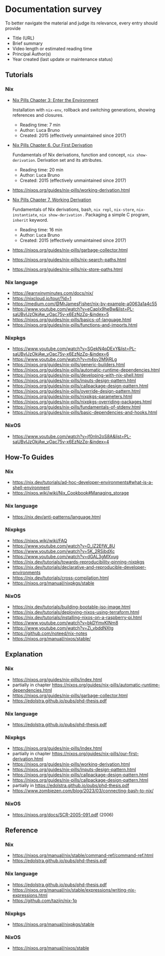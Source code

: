 # Documentation survey

To better navigate the material and judge its relevance, every entry should provide
  - Title (URL)
  - Brief summary
  - Video length or estimated reading time
  - Principal Author(s)
  - Year created (last update or maintenance status)
  
## Tutorials

### Nix

- [Nix Pills Chapter 3: Enter the Environment](https://nixos.org/guides/nix-pills/enter-environment.html)
  
  Installation with `nix-env`, rollback and switching generations, showing references and closures.
  
  - Reading time: 7 min
  - Author: Luca Bruno
  - Created: 2015 (effectively unmaintained since 2017)



- [Nix Pills Chapter 6. Our First Derivation](https://nixos.org/guides/nix-pills/our-first-derivation.html)

  Fundamentals of Nix derivations, function and concept, `nix show-derivation`. Derivation set and its attributes.   
  - Reading time: 20 min
  - Author: Luca Bruno
  - Created: 2015 (effectively unmaintained since 2017)



- https://nixos.org/guides/nix-pills/working-derivation.html

- [Nix Pills Chapter 7. Working Derivation](https://nixos.org/guides/nix-pills/working-derivation.html)

  Fundamentals of Nix derivations, bash, `nix repl`, `nix-store`,  `nix-instantiate`, `nix show-derivation` . Packaging a simple C program, `inherit` keyword.   
  - Reading time: 16 min
  - Author: Luca Bruno
  - Created: 2015 (effectively unmaintained since 2017)


- https://nixos.org/guides/nix-pills/garbage-collector.html
- https://nixos.org/guides/nix-pills/nix-search-paths.html
- https://nixos.org/guides/nix-pills/nix-store-paths.html

### Nix language
- https://learnxinyminutes.com/docs/nix/
- https://nixcloud.io/tour/?id=1
- https://medium.com/@MrJamesFisher/nix-by-example-a0063a1a4c55
- https://www.youtube.com/watch?v=eCapIx9heBw&list=PL-saUBvIJzOkjAw_vOac75v-x6EzNzZq-&index=5
- https://nixos.org/guides/nix-pills/basics-of-language.html
- https://nixos.org/guides/nix-pills/functions-and-imports.html

### Nixpkgs
- https://www.youtube.com/watch?v=SGekN4pDExY&list=PL-saUBvIJzOkjAw_vOac75v-x6EzNzZq-&index=6
- https://www.youtube.com/watch?v=m4sv2M9jRLg
- https://nixos.org/guides/nix-pills/generic-builders.html
- https://nixos.org/guides/nix-pills/automatic-runtime-dependencies.html
- https://nixos.org/guides/nix-pills/developing-with-nix-shell.html
- https://nixos.org/guides/nix-pills/inputs-design-pattern.html
- https://nixos.org/guides/nix-pills/callpackage-design-pattern.html
- https://nixos.org/guides/nix-pills/override-design-pattern.html
- https://nixos.org/guides/nix-pills/nixpkgs-parameters.html
- https://nixos.org/guides/nix-pills/nixpkgs-overriding-packages.html
- https://nixos.org/guides/nix-pills/fundamentals-of-stdenv.html
- https://nixos.org/guides/nix-pills/basic-dependencies-and-hooks.html

### NixOS
- https://www.youtube.com/watch?v=jf0nIn2oS8A&list=PL-saUBvIJzOkjAw_vOac75v-x6EzNzZq-&index=4 

## How-To Guides

### Nix
- https://nix.dev/tutorials/ad-hoc-developer-environments#what-is-a-shell-environment
- https://nixos.wiki/wiki/Nix_Cookbook#Managing_storage

### Nix language
- https://nix.dev/anti-patterns/language.html

### Nixpkgs
- https://nixos.wiki/wiki/FAQ
- https://www.youtube.com/watch?v=D_IZ2EfW_8U
- https://www.youtube.com/watch?v=5K_2RSjbdXc
- https://www.youtube.com/watch?v=dGAL3gMXvug
- https://nix.dev/tutorials/towards-reproducibility-pinning-nixpkgs
- https://nix.dev/tutorials/declarative-and-reproducible-developer-environments
- https://nix.dev/tutorials/cross-compilation.html
- https://nixos.org/manual/nixpkgs/stable

### NixOS
- https://nix.dev/tutorials/building-bootable-iso-image.html
- https://nix.dev/tutorials/deploying-nixos-using-terraform.html
- https://nix.dev/tutorials/installing-nixos-on-a-raspberry-pi.html
- https://www.youtube.com/watch?v=bkDYmvKINm8
- https://www.youtube.com/watch?v=Zi_vbddNXtg
- https://github.com/noteed/nix-notes
- https://nixos.org/manual/nixos/stable/


## Explanation

### Nix
- https://nixos.org/guides/nix-pills/index.html
- partially in chapter https://nixos.org/guides/nix-pills/automatic-runtime-dependencies.html
- https://nixos.org/guides/nix-pills/garbage-collector.html
- https://edolstra.github.io/pubs/phd-thesis.pdf

### Nix language
- https://edolstra.github.io/pubs/phd-thesis.pdf

### Nixpkgs
- https://nixos.org/guides/nix-pills/index.html
- partially in chapter https://nixos.org/guides/nix-pills/our-first-derivation.html
- https://nixos.org/guides/nix-pills/working-derivation.html
- https://nixos.org/guides/nix-pills/inputs-design-pattern.html
- https://nixos.org/guides/nix-pills/callpackage-design-pattern.html
- https://nixos.org/guides/nix-pills/callpackage-design-pattern.html
- partially in https://edolstra.github.io/pubs/phd-thesis.pdf
- https://www.zombiezen.com/blog/2023/03/connecting-bash-to-nix/

### NixOS
- https://nixos.org/docs/SCR-2005-091.pdf (2006) 

## Reference

### Nix
- https://nixos.org/manual/nix/stable/command-ref/command-ref.html
- https://edolstra.github.io/pubs/phd-thesis.pdf

### Nix language
- https://edolstra.github.io/pubs/phd-thesis.pdf
- https://nixos.org/manual/nix/stable/expressions/writing-nix-expressions.html
- https://github.com/tazjin/nix-1p

### Nixpkgs
- https://nixos.org/manual/nixpkgs/stable

### NixOS
- https://nixos.org/manual/nixos/stable
